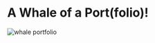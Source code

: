 # A Whale of a Port(folio)!

![whale portfolio](https://user-images.githubusercontent.com/70820754/98715142-fc268d80-2346-11eb-8667-2a2e6b6b6069.png)
